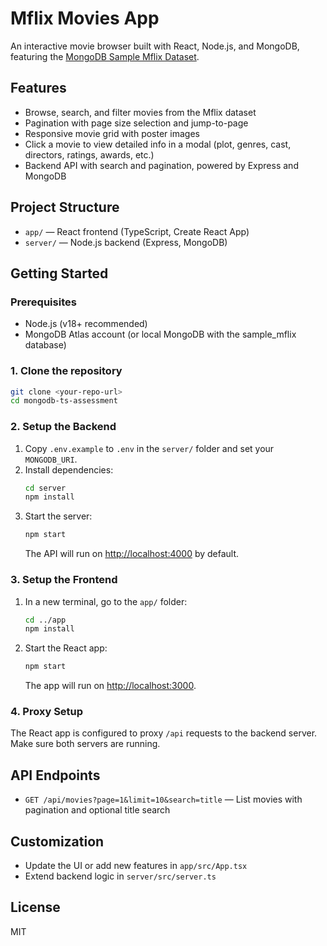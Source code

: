 
# Mflix Movies App

An interactive movie browser built with React, Node.js, and MongoDB, featuring the [MongoDB Sample Mflix Dataset](https://www.mongodb.com/docs/atlas/sample-data/sample-mflix/).

## Features

- Browse, search, and filter movies from the Mflix dataset
- Pagination with page size selection and jump-to-page
- Responsive movie grid with poster images
- Click a movie to view detailed info in a modal (plot, genres, cast, directors, ratings, awards, etc.)
- Backend API with search and pagination, powered by Express and MongoDB

## Project Structure

- `app/` — React frontend (TypeScript, Create React App)
- `server/` — Node.js backend (Express, MongoDB)

## Getting Started

### Prerequisites
- Node.js (v18+ recommended)
- MongoDB Atlas account (or local MongoDB with the sample_mflix database)

### 1. Clone the repository
```bash
git clone <your-repo-url>
cd mongodb-ts-assessment
```

### 2. Setup the Backend
1. Copy `.env.example` to `.env` in the `server/` folder and set your `MONGODB_URI`.
2. Install dependencies:
   ```bash
   cd server
   npm install
   ```
3. Start the server:
   ```bash
   npm start
   ```
   The API will run on [http://localhost:4000](http://localhost:4000) by default.

### 3. Setup the Frontend
1. In a new terminal, go to the `app/` folder:
   ```bash
   cd ../app
   npm install
   ```
2. Start the React app:
   ```bash
   npm start
   ```
   The app will run on [http://localhost:3000](http://localhost:3000).

### 4. Proxy Setup
The React app is configured to proxy `/api` requests to the backend server. Make sure both servers are running.

## API Endpoints

- `GET /api/movies?page=1&limit=10&search=title` — List movies with pagination and optional title search

## Customization

- Update the UI or add new features in `app/src/App.tsx`
- Extend backend logic in `server/src/server.ts`

## License

MIT
